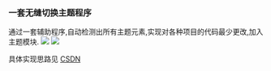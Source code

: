 ### 一套无缝切换主题程序
通过一套辅助程序,自动检测出所有主题元素,实现对各种项目的代码最少更改,加入主题模块.
![](https://github.com/momodae/Theme/blob/master/shotscreen/light.png)
![](https://github.com/momodae/Theme/blob/master/shotscreen/night.png)

具体实现思路见 [CSDN](http://blog.csdn.net/csmco/article/details/49202943)
